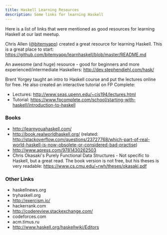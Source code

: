 ```yaml
---
title: Haskell Learning Resources
description: Some links for learning Haskell
---
```


Here is a list of links that were mentioned as good resources for learning Haskell at our last meetup.

Chris Allen ([@bitemyapp](https://twitter.com/bitemyapp)) created a great resource for learning Haskell. This is a great place to start: https://github.com/bitemyapp/learnhaskell/blob/master/README.md

An awesome (and huge) resource - good for beginners and more experienced/intermediate Haskellers: http://dev.stephendiehl.com/hask/

Brent Yorgey taught an intro to Haskell course and put the lectures online for free. He also created an interactive tutorial on FP Complete:
 - Lectures: http://www.seas.upenn.edu/~cis194/lectures.html
 - Tutorial: https://www.fpcomplete.com/school/starting-with-haskell/introduction-to-haskell

### Books
- http://learnyouahaskell.com/
- http://book.realworldhaskell.org/ (related: http://stackoverflow.com/questions/23727768/which-part-of-real-world-haskell-is-now-obsolete-or-considered-bad-practise)
- http://www.apress.com/9781430262503
- Chris Okasaki's Purely Functional Data Structures - Not specific to Haskell, but a great read. The book version is not free, but his theses is very readable: https://www.cs.cmu.edu/~rwh/theses/okasaki.pdf

### Other Links
 - haskellnews.org
 - tryhaskell.org
 - http://exercism.io/
 - hackerrank.com
 - http://codereview.stackexchange.com/
 - codeforces.com
 - acm.timus.ru
 - http://www.haskell.org/haskellwiki/Editors
